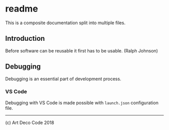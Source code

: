 # readme

This is a composite documentation split into multiple files.
## Introduction

Before software can be reusable it first has to be usable. (Ralph Johnson)
## Debugging

Debugging is an essential part of development process.
### VS Code

Debugging with VS Code is made possible with `launch.json` configuration file.

---

(c) Art Deco Code 2018
